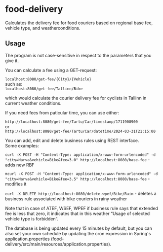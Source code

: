 # food-delivery

Calculates the delivery fee for food couriers based on regional base fee, vehicle type, and weatherconditions.

## Usage

The program is not case-sensitive in respect to the parameters that you give it.

You can calculate a fee using a GET-request:

`localhost:8080/get-fee/{City}/{Vehicle}`</br>
such as:</br>
`localhost:8080/get-fee/Tallinn/Bike`

which would calculate the courier delivery fee for cyclists in Tallinn in current weather conditions.

If you need fees from paticular time, you can use either:

`http://localhost:8080/get-fee/Tartu/Car/timestamp/1711908900`</br>
or</br>
`http://localhost:8080/get-fee/Tartu/Car/datetime/2024-03-31T21:15:00`

You can add, edit and delete business rules using REST interface.</br>
Some examples:

`curl -X POST -H "Content-Type: application/x-www-form-urlencoded" -d "city=Narva&vehicle=Bike&fee=3.0" http://localhost:8080/base-fee` - adds new RBF

`mcurl -X POST -H "Content-Type: application/x-www-form-urlencoded" -d "city=Narva&vehicle=Bike&fee=3.5" http://localhost:8080/base-fee` - modifies it

`curl -X DELETE http://localhost:8080/delete-wpef/Bike/Rain` - deletes a business rule associated with bike couriers in rainy weather

Note that in case of ATEF, WSEF, WPEF if business rule says that extended fee is less that zero, it indicates that in this weather “Usage of selected vehicle type is forbidden”.

The database is being updated every 15 minutes by default, but you can also set your own schedule by updating the cron expression in Spring's application.properties (food-delivery/src/main/resources/application.properties).
